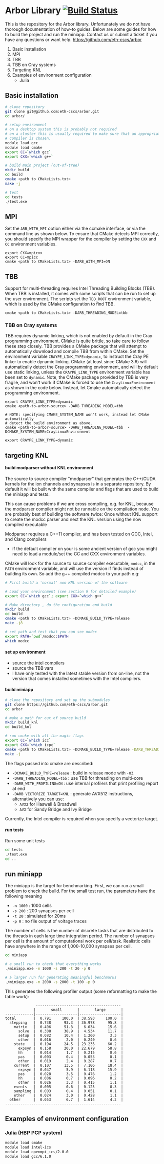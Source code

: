 # Arbor Library [![Build Status](https://travis-ci.org/eth-cscs/arbor.svg?branch=master)](https://travis-ci.org/eth-cscs/arbor)

This is the repository for the Arbor library. Unfortunately we do not have thorough documentation of how-to guides.
Below are some guides for how to build the project and run the miniapp.
Contact us or submit a ticket if you have any questions or want help.
https://github.com/eth-cscs/arbor

1. Basic installation
2. MPI
3. TBB
4. TBB on Cray systems
5. Targeting KNL
6. Examples of environment configuration
    - Julia
    
## Basic installation
```bash
# clone repository
git clone git@github.com:eth-cscs/arbor.git
cd arbor/

# setup environment
# on a desktop system this is probably not required
# on a cluster this is usually required to make sure that an appropriate
# compiler is chosen.
module load gcc
module load cmake
export CC=`which gcc`
export CXX=`which g++`

# build main project (out-of-tree)
mkdir build
cd build
cmake <path to CMakeLists.txt>
make -j

# test
cd tests
./test.exe
```

## MPI

Set the `ARB_WITH_MPI` option either via the ccmake interface, or via the command line as shown below.
To ensure that CMake detects MPI correctly, you should specify the MPI wrapper for the compiler by setting the `CXX` and `CC` environment variables.

```
export CXX=mpicxx
export CC=mpicc
cmake <path to CMakeLists.txt> -DARB_WITH_MPI=ON
```

## TBB

Support for multi-threading requires Intel Threading Building Blocks (TBB).
When TBB is installed, it comes with some scripts that can be run to set up the user environment.
The scripts set the `TBB_ROOT` environment variable, which is used by the CMake configuration to find TBB.

```
cmake <path to CMakeLists.txt> -DARB_THREADING_MODEL=tbb
```

### TBB on Cray systems

TBB requires dynamic linking, which is not enabled by default in the Cray programming environment.
CMake is quite brittle, so take care to follow these step closely.
TBB provides a CMake package that will attempt to automatically download and compile TBB from within CMake.
Set the environment variable `CRAYPE_LINK_TYPE=dynamic`, to instruct the Cray PE linker to enable dynamic linking.
CMake (at least since CMake 3.6) will automatically detect the Cray programming environment, and will by default use static linking, unless the `CRAYPE_LINK_TYPE` environment variable has been set to `dynamic`.
Note, the CMake package provided by TBB is very fragile, and won't work if CMake is forced to use the `CrayLinuxEnvironment` as shown in the code below. Instead, let Cmake automatically detect the programming environment.

```
export CRAYPE_LINK_TYPE=dynamic
cmake <path-to-arbor-source> -DARB_THREADING_MODEL=tbb

# NOTE: specifying CMAKE_SYSTEM_NAME won't work, instead let CMake automatically
# detect the build environment as above.
cmake <path-to-arbor-source> -DARB_THREADING_MODEL=tbb  -DCMAKE_SYSTEM_NAME=CrayLinuxEnvironment
```

```
export CRAYPE_LINK_TYPE=dynamic
```

## targeting KNL

#### build modparser without KNL environment

The source to source compiler "modparser" that generates the C++/CUDA kernels for the ion channels and synapses is in a separate repository.
By default it will be built with the same compiler and flags that are used to build the miniapp and tests.

This can cause problems if we are cross compiling, e.g. for KNL, because the modparser compiler might not be runnable on the compilation node.
You are probably best of building the software twice: Once without KNL support to create the modcc parser and next the KNL version using
the now compiled executable

Modparser requires a C++11 compiler, and has been tested on GCC, Intel, and Clang compilers
  - if the default compiler on your is some ancient version of gcc you might need to load a module/set the CC and CXX environment variables.

CMake will look for the source to source compiler executable, `modcc`, in the `PATH` environment variable, and will use the version if finds instead of building its own.
So add the g++ compiled modcc to your path
e.g:

```bash
# First build a 'normal' non KNL version of the software

# Load your environment (see section 6 for detailed example)
export CC=`which gcc`; export CXX=`which g++`

# Make directory , do the configuration and build
mkdir build
cd build
cmake <path to CMakeLists.txt> -DCMAKE_BUILD_TYPE=release
make -j8

# set path and test that you can see modcc
export PATH=`pwd`/modcc:$PATH
which modcc
```

#### set up environment

- source the intel compilers
- source the TBB vars
- I have only tested with the latest stable version from on-line, not the version that comes installed sometimes with the Intel compilers.

#### build miniapp

```bash
# clone the repository and set up the submodules
git clone https://github.com/eth-cscs/arbor.git
cd arbor

# make a path for out of source build
mkdir build_knl
cd build_knl

# run cmake with all the magic flags
export CC=`which icc`
export CXX=`which icpc`
cmake <path to CMakeLists.txt> -DCMAKE_BUILD_TYPE=release -DARB_THREADING_MODEL=tbb -DARB_WITH_PROFILING=ON -DARB_VECTORIZE_TARGET=KNL
make -j
```

The flags passed into cmake are described:
  - `-DCMAKE_BUILD_TYPE=release` : build in release mode with `-O3`.
  - `-DARB_THREADING_MODEL=tbb` : use TBB for threading on multi-core
  - `-DARB_WITH_PROFILING=ON` : use internal profilers that print profiling report at end
  - `-DARB_VECTORIZE_TARGET=KNL` : generate AVX512 instructions, alternatively you can use:
    - `AVX2` for Haswell & Broadwell
    - `AVX` for Sandy Bridge and Ivy Bridge

Currently, the Intel compiler is required when you specify a vectorize target.

#### run tests

Run some unit tests
```bash
cd tests
./test.exe
cd ..
```

## run miniapp

The miniapp is the target for benchmarking.
First, we can run a small problem to check the build.
For the small test run, the parameters have the following meaning
  - `-n 1000` : 1000 cells
  - `-s 200` : 200 synapses per cell
  - `-t 20`  : simulated for 20ms
  - `-p 0`   : no file output of voltage traces

The number of cells is the number of discrete tasks that are distributed to the threads in each large time integration period.
The number of synapses per cell is the amount of computational work per cell/task.
Realistic cells have anywhere in the range of 1,000-10,000 synapses per cell.

```bash
cd miniapp

# a small run to check that everything works
./miniapp.exe -n 1000 -s 200 -t 20 -p 0

# a larger run for generating meaningful benchmarks
./miniapp.exe -n 2000 -s 2000 -t 100 -p 0
```

This generates the following profiler output (some reformatting to make the table work):

```
              ---------------------------------------
             |       small       |       large       |
-------------|-------------------|-------------------|
total        |  0.791     100.0  | 38.593     100.0  |
  stepping   |  0.738      93.3  | 36.978      95.8  |
    matrix   |  0.406      51.3  |  6.034      15.6  |
      solve  |  0.308      38.9  |  4.534      11.7  |
      setup  |  0.082      10.4  |  1.260       3.3  |
      other  |  0.016       2.0  |  0.240       0.6  |
    state    |  0.194      24.5  | 23.235      60.2  |
      expsyn |  0.158      20.0  | 22.679      58.8  |
      hh     |  0.014       1.7  |  0.215       0.6  |
      pas    |  0.003       0.4  |  0.053       0.1  |
      other  |  0.019       2.4  |  0.287       0.7  |
    current  |  0.107      13.5  |  7.106      18.4  |
      expsyn |  0.047       5.9  |  6.118      15.9  |
      pas    |  0.028       3.5  |  0.476       1.2  |
      hh     |  0.006       0.7  |  0.096       0.2  |
      other  |  0.026       3.3  |  0.415       1.1  |
    events   |  0.005       0.6  |  0.125       0.3  |
    sampling |  0.003       0.4  |  0.051       0.1  |
    other    |  0.024       3.0  |  0.428       1.1  |
  other      |  0.053       6.7  |  1.614       4.2  |
-----------------------------------------------------
```

## Examples of environment configuration
### Julia (HBP PCP system)
``` bash
module load cmake
module load intel-ics
module load openmpi_ics/2.0.0
module load gcc/6.1.0
```

